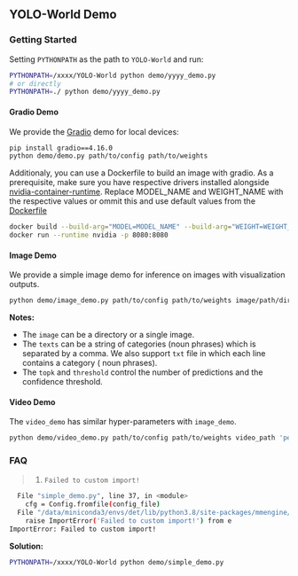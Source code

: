 ## YOLO-World Demo

### Getting Started

Setting `PYTHONPATH` as the path to `YOLO-World` and run:

```bash
PYTHONPATH=/xxxx/YOLO-World python demo/yyyy_demo.py
# or directly
PYTHONPATH=./ python demo/yyyy_demo.py
```

#### Gradio Demo

We provide the [Gradio](https://www.gradio.app/) demo for local devices:

```bash
pip install gradio==4.16.0
python demo/demo.py path/to/config path/to/weights
```

Additionaly, you can use a Dockerfile to build an image with gradio. As a prerequisite, make sure you have respective drivers installed alongside [nvidia-container-runtime](https://stackoverflow.com/questions/59691207/docker-build-with-nvidia-runtime). Replace MODEL_NAME and WEIGHT_NAME with the respective values or ommit this and use default values from the [Dockerfile](Dockerfile#3)

```bash
docker build --build-arg="MODEL=MODEL_NAME" --build-arg="WEIGHT=WEIGHT_NAME" -t yolo_demo .
docker run --runtime nvidia -p 8080:8080
```

#### Image Demo

We provide a simple image demo for inference on images with visualization outputs.

```bash
python demo/image_demo.py path/to/config path/to/weights image/path/directory 'person,dog,cat' --topk 100 --threshold 0.005 --output-dir demo_outputs
```

**Notes:**
* The `image` can be a directory or a single image.
* The `texts` can be a string of categories (noun phrases) which is separated by a comma. We also support `txt` file in which each line contains a category ( noun phrases).
* The `topk` and `threshold` control the number of predictions and the confidence threshold.


#### Video Demo

The `video_demo` has similar hyper-parameters with `image_demo`.

```bash
python demo/video_demo.py path/to/config path/to/weights video_path 'person,dog' --out out_video_path
```

### FAQ

> 1. `Failed to custom import!`
```bash
  File "simple_demo.py", line 37, in <module>
    cfg = Config.fromfile(config_file)
  File "/data/miniconda3/envs/det/lib/python3.8/site-packages/mmengine/config/config.py", line 183, in fromfile
    raise ImportError('Failed to custom import!') from e
ImportError: Failed to custom import!
```
**Solution:**

```bash
PYTHONPATH=/xxxx/YOLO-World python demo/simple_demo.py
```